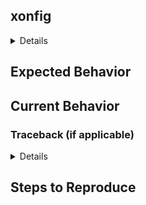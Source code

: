 <!--- Provide a general summary of the issue in the Title above -->
<!--- If you have a question along the lines of "How do I do this Bash command in xonsh"
please first look over the Bash to Xonsh translation guide: https://xon.sh/bash_to_xsh.html
If you don't find an answer there, please do open an issue! -->

## xonfig

<details>

```
$ xonfig
```

</details>

## Expected Behavior
<!--- Tell us what should happen -->

## Current Behavior
<!--- Tell us what happens instead of the expected behavior -->
<!--- If part of your bug report is a traceback, please first enter debug mode before triggering the error
To enter debug mode, set the environment variable `XONSH_DEBUG=1` _before_ starting `xonsh`.
On Linux and OSX, an easy way to to do this is to run `env XONSH_DEBUG=1 xonsh` -->

### Traceback (if applicable)

<details>

```
traceback
```

</details>

## Steps to Reproduce
<!--- Please try to write out a minimal reproducible snippet to trigger the bug, it will help us fix it! -->
